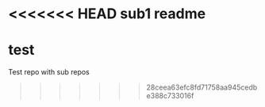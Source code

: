 <<<<<<< HEAD
sub1 readme
=======
test
====

Test repo with sub repos
>>>>>>> 28ceea63efc8fd71758aa945cedbe388c733016f
